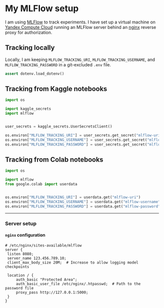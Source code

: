 # My MLFlow setup

I am using [MLFlow](https://mlflow.org/) to track experiments.
I have set up a virtual machine on [Yandex Compute Cloud](https://yandex.cloud/ru/services/compute) running an MLFlow server behind an [nginx](https://nginx.org/en) reverse proxy for authorization.

## Tracking locally

Locally, I am keeping `MLFLOW_TRACKING_URI`, `MLFLOW_TRACKING_USERNAME`, and `MLFLOW_TRACKING_PASSWORD` in a git-excluded `.env` file.

```python
assert dotenv.load_dotenv()
```

## Tracking from Kaggle notebooks

```python
import os

import kaggle_secrets
import mlflow


user_secrets = kaggle_secrets.UserSecretsClient()

os.environ["MLFLOW_TRACKING_URI"] = user_secrets.get_secret("mlflow-uri")
os.environ["MLFLOW_TRACKING_USERNAME"] = user_secrets.get_secret("mlflow-username")
os.environ["MLFLOW_TRACKING_PASSWORD"] = user_secrets.get_secret("mlflow-password")
```

## Tracking from Colab notebooks

```python
import os

import mlflow
from google.colab import userdata


os.environ["MLFLOW_TRACKING_URI"] = userdata.get("mlflow-uri")
os.environ["MLFLOW_TRACKING_USERNAME"] = userdata.get("mlflow-username")
os.environ["MLFLOW_TRACKING_PASSWORD"] = userdata.get("mlflow-password")
```

---

### Server setup

#### `nginx` configuration

```nginx
# /etc/nginx/sites-available/mlflow
server {
 listen 8080;
 server_name 123.456.789.10;
 client_max_body_size 20M;  # Increase to allow logging model checkpoints

 location / {
     auth_basic "Protected Area";
     auth_basic_user_file /etc/nginx/.htpasswd;  # Path to the password file
     proxy_pass http://127.0.0.1:5000;
 }
}
```
